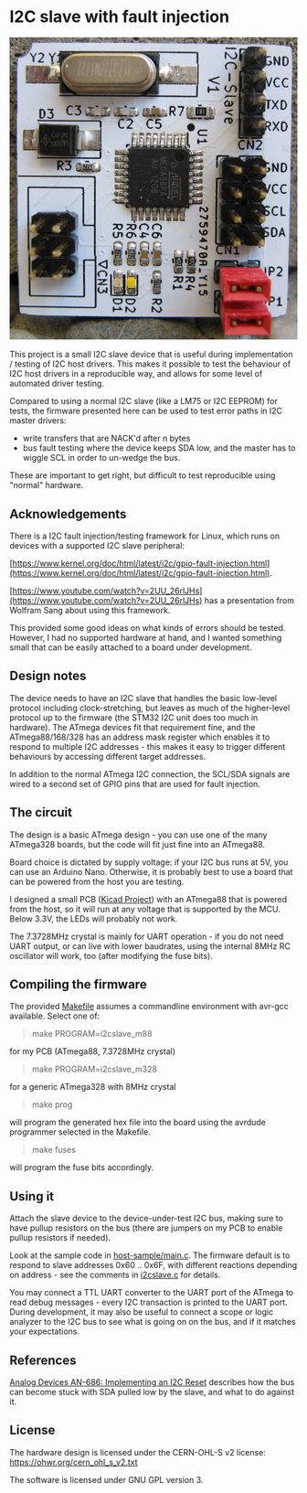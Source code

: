 # I2C slave with fault injection

![I2C Slave PCB](images/i2c_slave_2s.jpg)

This project is a small I2C slave device that is useful during
implementation / testing of I2C host drivers. This makes it possible to test
the behaviour of I2C host drivers in a reproducible way, and allows for some
level of automated driver testing.

Compared to using a normal I2C slave (like a LM75 or I2C EEPROM) for tests,
the firmware presented here can be used to test error paths in I2C master
drivers:

 - write transfers that are NACK'd after n bytes
 - bus fault testing where the device keeps SDA low, and the master has to
   wiggle SCL in order to un-wedge the bus.

These are important to get right, but difficult to test reproducible using
"normal" hardware.

## Acknowledgements

There is a I2C fault injection/testing framework for Linux, which runs on
devices with a supported I2C slave peripheral:

[https://www.kernel.org/doc/html/latest/i2c/gpio-fault-injection.html](https://www.kernel.org/doc/html/latest/i2c/gpio-fault-injection.html).

[https://www.youtube.com/watch?v=2UU_26rlJHs](https://www.youtube.com/watch?v=2UU_26rlJHs) has a presentation from Wolfram Sang about using this framework.

This provided some good ideas on what kinds of errors should be tested.
However, I had no supported hardware at hand, and I wanted something small
that can be easily attached to a board under development.

## Design notes

The device needs to have an I2C slave that handles the basic low-level
protocol including clock-stretching, but leaves as much of the higher-level
protocol up to the firmware (the STM32 I2C unit does too much in
hardware). The ATmega devices fit that requirement fine, and the
ATmega88/168/328 has an address mask register which enables it to respond to
multiple I2C addresses - this makes it easy to trigger different behaviours
by accessing different target addresses.

In addition to the normal ATmega I2C connection, the SCL/SDA signals are
wired to a second set of GPIO pins that are used for fault injection.

## The circuit

The design is a basic ATmega design - you can use one of the many ATmega328
boards, but the code will fit just fine into an ATmega88.

Board choice is dictated by supply voltage: if your I2C bus runs at 5V, you
can use an Arduino Nano. Otherwise, it is probably best to use a board that
can be powered from the host you are testing.

I designed a small PCB ([Kicad Project](hardware/)) with an ATmega88 that is powered from the host, so it
will run at any voltage that is supported by the MCU. Below 3.3V, the LEDs
will probably not work.

The 7.3728MHz crystal is mainly for UART operation - if you do not need UART
output, or can live with lower baudrates, using the internal 8MHz RC
oscillator will work, too (after modifying the fuse bits).

## Compiling the firmware

The provided [Makefile](i2c-slave/Makefile) assumes a commandline environment with avr-gcc available.
Select one of:

> make PROGRAM=i2cslave_m88

for my PCB (ATmega88, 7.3728MHz crystal)

> make PROGRAM=i2cslave_m328

for a generic ATmega328 with 8MHz crystal

> make prog

will program the generated hex file into the board using the avrdude programmer selected in the Makefile.

> make fuses

will program the fuse bits accordingly.

## Using it

Attach the slave device to the device-under-test I2C bus, making sure to
have pullup resistors on the bus (there are jumpers on my PCB to enable
pullup resistors if needed).

Look at the sample code in [host-sample/main.c](host-sample/main.c). The firmware default is to
respond to slave addresses 0x60 .. 0x6F, with different reactions depending
on address - see the comments in [i2cslave.c](i2c-slave/i2cslave.c) for details.

You may connect a TTL UART converter to the UART port of the ATmega to read
debug messages - every I2C transaction is printed to the UART port. During
development, it may also be useful to connect a scope or logic analyzer to
the I2C bus to see what is going on on the bus, and if it matches your
expectations.

## References

[Analog Devices AN-686: Implementing an I2C
Reset](https://www.analog.com/media/en/technical-documentation/application-notes/54305147357414AN686_0.pdf)
describes how the bus can become stuck with SDA pulled low by the slave, and
what to do against it.

## License
The hardware design is licensed under the CERN-OHL-S v2 license:
https://ohwr.org/cern_ohl_s_v2.txt

The software is licensed under GNU GPL version 3.

<!--  LocalWords:  ATmega GPIO Nano MCU LEDs UART baudrates Makefile avr
 -->
<!--  LocalWords:  commandline gcc cslave prog avrdude pullup
 -->

